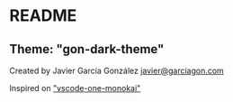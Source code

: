 # README
## Theme: "gon-dark-theme"
Created by Javier García González <javier@garciagon.com>

Inspired on ["vscode-one-monokai"](https://github.com/azemoh/vscode-one-monokai/)